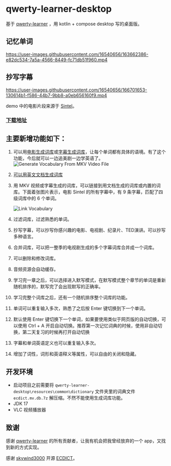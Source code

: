 # qwerty-learner-desktop

基于 [qwerty-learner](https://github.com/Kaiyiwing/qwerty-learner) ，用 kotlin + compose desktop 写的桌面版。
## 记忆单词
https://user-images.githubusercontent.com/16540656/163662386-e82dc534-7a5a-4566-8449-fc71db51f960.mp4

## 抄写字幕
https://user-images.githubusercontent.com/16540656/166701653-130614b1-f586-44b7-9bb8-a0eb656160f9.mp4

demo 中的电影片段来源于 [Sintel](https://www.youtube.com/watch?v=eRsGyueVLvQ)。

### [下载地址](https://github.com/tangshimin/qwerty-learner-desktop/releases)

## 主要新增功能如下：

1. 可以用[电影生成词库](https://github.com/tangshimin/qwerty-learner-desktop/wiki/%E4%BB%8E-MKV-%E8%A7%86%E9%A2%91%E7%94%9F%E6%88%90%E8%AF%8D%E5%BA%93)或[字幕生成词库](https://github.com/tangshimin/qwerty-learner-desktop/wiki/%E4%BB%8E%E6%96%87%E6%A1%A3%E7%94%9F%E6%88%90%E8%AF%8D%E5%BA%93)，让每个单词都有具体的语境。有了这个功能，今后就可以一边追美剧一边学英语了。
  ![Generate Vocabulary From MKV Video File](https://user-images.githubusercontent.com/16540656/166684580-57e31303-e849-4bb6-be9a-2cc0cb851317.png)
2. [可以用英文文档生成词库](https://github.com/tangshimin/qwerty-learner-desktop/wiki/%E4%BB%8E%E6%96%87%E6%A1%A3%E7%94%9F%E6%88%90%E8%AF%8D%E5%BA%93)


3. 用 MKV 视频或字幕生成的词库，可以链接到用文档生成的词库或内置的词库。下面着张图片表示，电影 Sintel 的所有字幕中，有 9 条字幕，匹配了四级词库中的 6 个单词。
   
   ![Link Vocabulary](https://user-images.githubusercontent.com/16540656/166690274-2075b736-af51-42f0-a881-6535ca11d4d3.png)
  
4. 过滤词库，过滤熟悉的单词。

5. 抄写字幕，可以抄写你感兴趣的电影、电视剧、纪录片、TED演讲。可以抄写多种语言。

6. 合并词库，可以把一整季的电视剧生成的多个字幕词库合并成一个词库。
  
7. 可以删除和修改词库。
  
8. 音频资源会自动缓存。
  
9. 学习完一章之后，可以选择进入默写模式，在默写模式整个章节的单词是重新随机排序的，默写完了会出现默写的正确率。
  
10. 学习完整个词库之后，还有一个随机排序整个词库的功能。
  
11. 单词可以重复输入多次，熟悉了之后按 Enter 键切换到下一个单词。

12.  默认使用 Enter 键切换下一个单词，如果要使用类似于网页版的自动切换，可以使用 Ctrl + A 开启自动切换。推荐第一次记忆词典的时候，使用非自动切换，第二天复习的时候再打开自动切换 
  
13. 字幕和单词英语定义也可以重复输入多次。
  
14. 增加了词性，词形和英语释义等属性，可以自由的关闭和隐藏。



## 开发环境

- 启动项目之前需要将 `qwerty-learner-desktop\resources\common\dictionary` 文件夹里的词典文件`ecdict.mv.db.7z` 解压缩。不然不能使用生成词库功能。
- JDK 17
- VLC 视频播放器


## 致谢
感谢 [qwerty-learner](https://github.com/Kaiyiwing/qwerty-learner) 的所有贡献者，让我有机会把我曾经放弃的一个 app，又找到新的方式实现。

感谢 [skywind3000](https://github.com/skywind3000) 开源 [ECDICT](https://github.com/skywind3000/ECDICT)。
